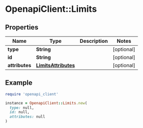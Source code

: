 # OpenapiClient::Limits

## Properties

| Name | Type | Description | Notes |
| ---- | ---- | ----------- | ----- |
| **type** | **String** |  | [optional] |
| **id** | **String** |  | [optional] |
| **attributes** | [**LimitsAttributes**](LimitsAttributes.md) |  | [optional] |

## Example

```ruby
require 'openapi_client'

instance = OpenapiClient::Limits.new(
  type: null,
  id: null,
  attributes: null
)
```

